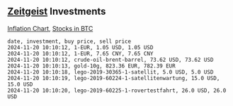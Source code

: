 ## [Zeitgeist](index.html) Investments

[Inflation Chart](https://inflationchart.com),
[Stocks in BTC](https://stonksinbtc.xyz/)

```
date, investment, buy price, sell price
2024-11-20 10:10:12, 1-EUR, 1.05 USD, 1.05 USD
2024-11-20 10:10:12, 1-EUR, 7.65 CNY, 7.65 CNY
2024-11-20 10:10:12, crude-oil-brent-barrel, 73.62 USD, 73.62 USD
2024-11-20 10:10:13, gold-10g, 823.36 EUR, 782.39 EUR
2024-11-20 10:10:18, lego-2019-30365-1-satellit, 5.0 USD, 5.0 USD
2024-11-20 10:10:19, lego-2019-60224-1-satellitenwartung, 15.0 USD, 15.0 USD
2024-11-20 10:10:20, lego-2019-60225-1-rovertestfahrt, 26.0 USD, 26.0 USD
```
